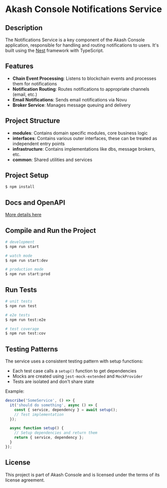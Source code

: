 # Akash Console Notifications Service

## Description

The Notifications Service is a key component of the Akash Console application, responsible for handling and routing notifications to users. It's built using the [Nest](https://github.com/nestjs/nest) framework with TypeScript.

## Features

- **Chain Event Processing**: Listens to blockchain events and processes them for notifications
- **Notification Routing**: Routes notifications to appropriate channels (email, etc.)
- **Email Notifications**: Sends email notifications via Novu
- **Broker Service**: Manages message queuing and delivery

## Project Structure

- **modules**: Contains domain specific modules, core business logic
- **interfaces**: Contains various outer interfaces, these can be treated as independent entry points
- **infrastructure**: Contains implementations like dbs, message brokers, etc.
- **common**: Shared utilities and services

## Project Setup

```bash
$ npm install
```

## Docs and OpenAPI
[More details here](./docs/codegen.md)

## Compile and Run the Project

```bash
# development
$ npm run start

# watch mode
$ npm run start:dev

# production mode
$ npm run start:prod
```

## Run Tests

```bash
# unit tests
$ npm run test

# e2e tests
$ npm run test:e2e

# test coverage
$ npm run test:cov
```

## Testing Patterns

The service uses a consistent testing pattern with setup functions:

- Each test case calls a `setup()` function to get dependencies
- Mocks are created using `jest-mock-extended` and `MockProvider`
- Tests are isolated and don't share state

Example:

```typescript
describe('SomeService', () => {
  it('should do something', async () => {
    const { service, dependency } = await setup();
    // Test implementation
  });

  async function setup() {
    // Setup dependencies and return them
    return { service, dependency };
  }
});
```

## License

This project is part of Akash Console and is licensed under the terms of its license agreement.